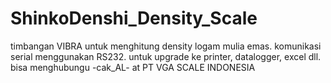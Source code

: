 # ShinkoDenshi_Density_Scale
timbangan VIBRA untuk menghitung density logam mulia emas. komunikasi serial menggunakan RS232.
untuk upgrade ke printer, datalogger, excel dll. bisa menghubungu -cak_AL- at PT VGA SCALE INDONESIA

